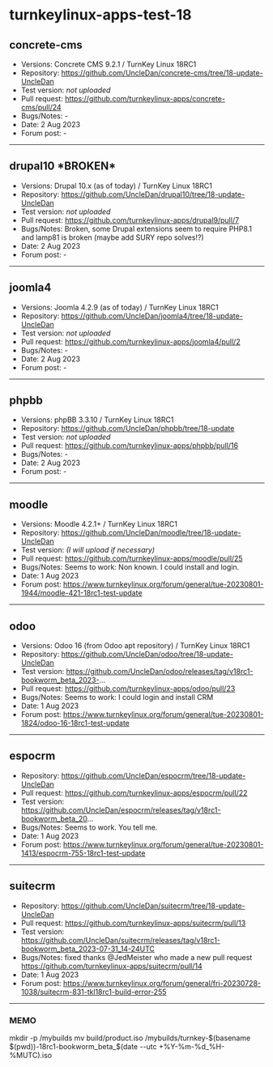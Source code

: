 # turnkeylinux-apps-test-18
 
## concrete-cms
* Versions: Concrete CMS 9.2.1 / TurnKey Linux 18RC1
* Repository: https://github.com/UncleDan/concrete-cms/tree/18-update-UncleDan
* Test version: *not uploaded*
* Pull request: https://github.com/turnkeylinux-apps/concrete-cms/pull/24
* Bugs/Notes: -
* Date: 2 Aug 2023
* Forum post: -
---
## drupal10 \*BROKEN\*
* Versions: Drupal 10.x (as of today) / TurnKey Linux 18RC1
* Repository: https://github.com/UncleDan/drupal10/tree/18-update-UncleDan
* Test version: *not uploaded*
* Pull request: https://github.com/turnkeylinux-apps/drupal9/pull/7
* Bugs/Notes: Broken, some Drupal extensions seem to require PHP8.1 and lamp81 is broken (maybe add SURY repo solves!?)
* Date: 2 Aug 2023
* Forum post: -
---
## joomla4
* Versions: Joomla 4.2.9 (as of today) / TurnKey Linux 18RC1
* Repository: https://github.com/UncleDan/joomla4/tree/18-update-UncleDan
* Test version: *not uploaded*
* Pull request: https://github.com/turnkeylinux-apps/joomla4/pull/2
* Bugs/Notes: -
* Date: 2 Aug 2023
* Forum post: -
---
## phpbb
* Versions: phpBB 3.3.10 / TurnKey Linux 18RC1
* Repository: https://github.com/UncleDan/phpbb/tree/18-update
* Test version: *not uploaded*
* Pull request: https://github.com/turnkeylinux-apps/phpbb/pull/16
* Bugs/Notes: -
* Date: 2 Aug 2023
* Forum post: -
---
## moodle
* Versions: Moodle 4.2.1+ / TurnKey Linux 18RC1
* Repository: https://github.com/UncleDan/moodle/tree/18-update-UncleDan
* Test version: *(I will upload if necessary)*
* Pull request: https://github.com/turnkeylinux-apps/moodle/pull/25
* Bugs/Notes: Seems to work: Non known. I could install and login.
* Date: 1 Aug 2023
* Forum post: https://www.turnkeylinux.org/forum/general/tue-20230801-1944/moodle-421-18rc1-test-update
---
## odoo
* Versions: Odoo 16 (from Odoo apt repository) / TurnKey Linux 18RC1
* Repository: https://github.com/UncleDan/odoo/tree/18-update-UncleDan
* Test version: https://github.com/UncleDan/odoo/releases/tag/v18rc1-bookworm_beta_2023-...
* Pull request: https://github.com/turnkeylinux-apps/odoo/pull/23
* Bugs/Notes: Seems to work: I could login and install CRM
* Date: 1 Aug 2023
* Forum post: https://www.turnkeylinux.org/forum/general/tue-20230801-1824/odoo-16-18rc1-test-update
---
## espocrm
* Repository: https://github.com/UncleDan/espocrm/tree/18-update-UncleDan
* Pull request: https://github.com/turnkeylinux-apps/espocrm/pull/22
* Test version: https://github.com/UncleDan/espocrm/releases/tag/v18rc1-bookworm_beta_20...
* Bugs/Notes: Seems to work. You tell me.
* Date: 1 Aug 2023
* Forum post: https://www.turnkeylinux.org/forum/general/tue-20230801-1413/espocrm-755-18rc1-test-update
---
## suitecrm
* Repository: https://github.com/UncleDan/suitecrm/tree/18-update-UncleDan
* Pull request: https://github.com/turnkeylinux-apps/suitecrm/pull/13
* Test version: https://github.com/UncleDan/suitecrm/releases/tag/v18rc1-bookworm_beta_2023-07-31_14-24UTC
* Bugs/Notes: fixed thanks @JedMeister who made a new pull request https://github.com/turnkeylinux-apps/suitecrm/pull/14
* Date: 1 Aug 2023
* Forum post: https://www.turnkeylinux.org/forum/general/fri-20230728-1038/suitecrm-831-tkl18rc1-build-error-255
-----
### MEMO
mkdir -p /mybuilds
mv build/product.iso /mybuilds/turnkey-$(basename $(pwd))-18rc1-bookworm_beta_$(date --utc +%Y-%m-%d_%H-%MUTC).iso
